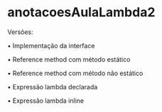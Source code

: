 # anotacoesAulaLambda2

Versões:

• Implementação da interface

• Reference method com método estático

• Reference method com método não estático

• Expressão lambda declarada

• Expressão lambda inline

